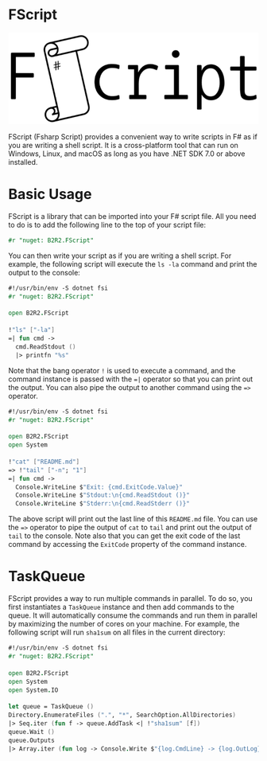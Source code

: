 FScript
===

![image](assets/fscript.png)

FScript (Fsharp Script) provides a convenient way to write scripts in F# as if
you are writing a shell script. It is a cross-platform tool that can run on
Windows, Linux, and macOS as long as you have .NET SDK 7.0 or above installed.

# Basic Usage

FScript is a library that can be imported into your F# script file. All you need
to do is to add the following line to the top of your script file:

```fsharp
#r "nuget: B2R2.FScript"
```

You can then write your script as if you are writing a shell script. For
example, the following script will execute the `ls -la` command and print the
output to the console:

```fsharp
#!/usr/bin/env -S dotnet fsi
#r "nuget: B2R2.FScript"

open B2R2.FScript

!"ls" ["-la"]
=| fun cmd ->
  cmd.ReadStdout ()
  |> printfn "%s"
```

Note that the bang operator `!` is used to execute a command, and the command
instance is passed with the `=|` operator so that you can print out the output.
You can also pipe the output to another command using the `=>` operator.

```fsharp
#!/usr/bin/env -S dotnet fsi
#r "nuget: B2R2.FScript"

open B2R2.FScript
open System

!"cat" ["README.md"]
=> !"tail" ["-n"; "1"]
=| fun cmd ->
  Console.WriteLine $"Exit: {cmd.ExitCode.Value}"
  Console.WriteLine $"Stdout:\n{cmd.ReadStdout ()}"
  Console.WriteLine $"Stderr:\n{cmd.ReadStderr ()}"
```

The above script will print out the last line of this `README.md` file. You can
use the `=>` operator to pipe the output of `cat` to `tail` and print out the
output of `tail` to the console. Note also that you can get the exit code of the
last command by accessing the `ExitCode` property of the command instance.

# TaskQueue

FScript provides a way to run multiple commands in parallel. To do so, you first
instantiates a `TaskQueue` instance and then add commands to the queue. It will
automatically consume the commands and run them in parallel by maximizing the
number of cores on your machine. For example, the following script will run
`sha1sum` on all files in the current directory:

```fsharp
#!/usr/bin/env -S dotnet fsi
#r "nuget: B2R2.FScript"

open B2R2.FScript
open System
open System.IO

let queue = TaskQueue ()
Directory.EnumerateFiles (".", "*", SearchOption.AllDirectories)
|> Seq.iter (fun f -> queue.AddTask <| !"sha1sum" [f])
queue.Wait ()
queue.Outputs
|> Array.iter (fun log -> Console.Write $"{log.CmdLine} -> {log.OutLog}")
```